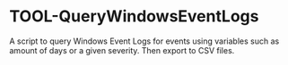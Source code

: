 # TOOL-QueryWindowsEventLogs
A script to query Windows Event Logs for events using variables such as amount of days or a given severity.  Then export to CSV files.
